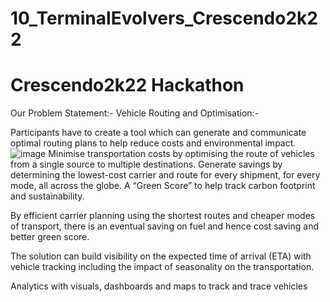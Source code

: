 # 10_TerminalEvolvers_Crescendo2k22
# Crescendo2k22 Hackathon
Our Problem Statement:-
Vehicle Routing and Optimisation:-

Participants have to create a tool which can generate and communicate optimal routing plans to help reduce costs and environmental impact. 
![image](https://user-images.githubusercontent.com/65487599/159152185-057099fc-94d8-4e5f-ad77-3ec6d9ca9883.png)
Minimise transportation costs by optimising the route of vehicles from a single source to multiple destinations.
 Generate savings by determining the lowest-cost carrier and route for every shipment, for every mode, all across the globe. 
A “Green Score” to help track carbon footprint and sustainability. 

By efficient carrier planning using the shortest routes and cheaper modes of transport, there is an eventual saving on fuel and hence cost saving and better green score. 

The solution can build visibility on the expected time of arrival (ETA) with vehicle tracking including the impact of seasonality on the transportation. 

Analytics with visuals, dashboards and maps to track and trace vehicles
